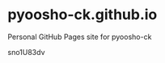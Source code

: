 # pyoosho-ck.github.io
Personal GitHub Pages site for pyoosho-ck







































sno1U83dv
